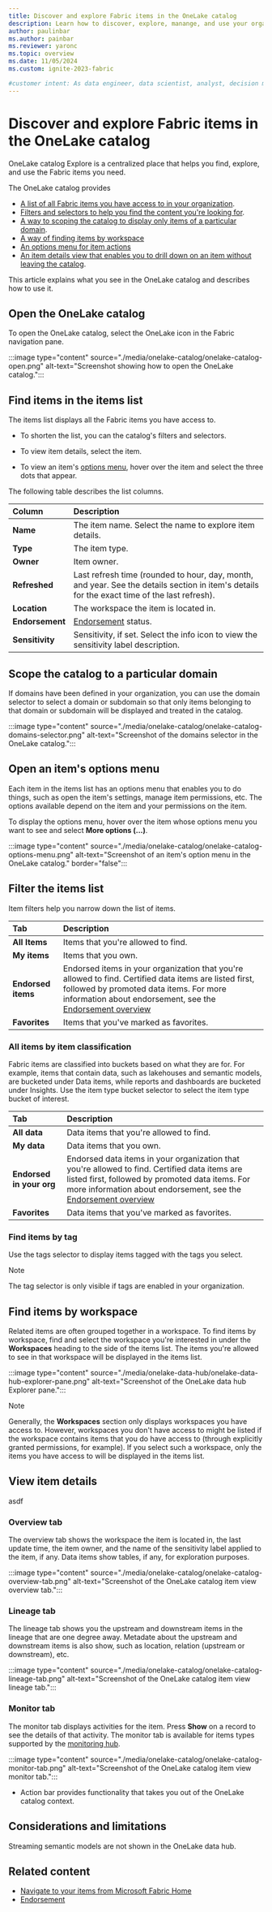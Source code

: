 ```yaml
---
title: Discover and explore Fabric items in the OneLake catalog
description: Learn how to discover, explore, manange, and use your organization's Fabric items in the OneLake catalog.
author: paulinbar
ms.author: painbar
ms.reviewer: yaronc
ms.topic: overview
ms.date: 11/05/2024
ms.custom: ignite-2023-fabric

#customer intent: As data engineer, data scientist, analyst, decision maker, or business user, I want to learn about the capabilities of the OneLake catelog and how it can help me find, manage, and use the content I need. 
---
```


# Discover and explore Fabric items in the OneLake catalog

OneLake catalog Explore is a centralized place that helps you find, explore, and use the Fabric items you need.

The OneLake catalog provides

* [A list of all Fabric items you have access to in your organization](#find-items-in-the-items-list).
* [Filters and selectors to help you find the content you're looking for](#filter-the-items-list).
* [A way to scoping the catalog to display only items of a particular domain](#scope-the-catalog-to-a-particular-domain).
* [A way of finding items by workspace](#find-items-by-workspace)
* [An options menu for item actions](#open-an-items-options-menu)
* [An item details view that enables you to drill down on an item without leaving the catalog](#view-item-details).

This article explains what you see in the OneLake catalog and describes how to use it.

## Open the OneLake catalog

To open the OneLake catalog, select the OneLake icon in the Fabric navigation pane.

:::image type="content" source="./media/onelake-catalog/onelake-catalog-open.png" alt-text="Screenshot showing how to open the OneLake catalog.":::

## Find items in the items list

The items list displays all the Fabric items you have access to.

* To shorten the list, you can the catalog's filters and selectors.

* To view item details, select the item.

* To view an item's [options menu](#open-an-items-options-menu), hover over the item and select the three dots that appear.

The following table describes the list columns.

|Column  |Description  |
|:-----------------|:--------|
| **Name**         | The item name. Select the name to explore item details. |
| **Type**         | The item type. |
| **Owner**        | Item owner. |
| **Refreshed**    | Last refresh time (rounded to hour, day, month, and year. See the details section in item's details for the exact time of the last refresh). |
| **Location**    | The workspace the item is located in. |
| **Endorsement**  | [Endorsement](../governance/endorsement-overview.md) status. |
| **Sensitivity**  | Sensitivity, if set. Select the info icon to view the sensitivity label description. |

## Scope the catalog to a particular domain

If domains have been defined in your organization, you can use the domain selector to select a domain or subdomain so that only items belonging to that domain or subdomain will be displayed and treated in the catalog.

:::image type="content" source="./media/onelake-catalog/onelake-catalog-domains-selector.png" alt-text="Screenshot of the domains selector in the OneLake catalog.":::

## Open an item's options menu

Each item in the items list has an options menu that enables you to do things, such as open the item's settings, manage item permissions, etc. The options available depend on the item and your permissions on the item.

To display the options menu, hover over the item whose options menu you want to see and select **More options (...)**.

:::image type="content" source="./media/onelake-catalog/onelake-catalog-options-menu.png" alt-text="Screenshot of an item's option menu in the OneLake catalog." border="false":::

## Filter the items list

Item filters help you narrow down the list of items.

|Tab  |Description  |
|:-------------------------|:----------------------------------------------------|
| **All Items**                  | Items that you're allowed to find.  |
| **My items**              | Items that you own.      |
| **Endorsed items** | Endorsed items in your organization that you're allowed to find. Certified data items are listed first, followed by promoted data items. For more information about endorsement, see the [Endorsement overview](../governance/endorsement-overview.md) |
| **Favorites** | Items that you've marked as favorites. |

### All items by item classification

Fabric items are classified into buckets based on what they are for. For example, items that contain data, such as lakehouses and semantic models, are bucketed under Data items, while reports and dashboards are bucketed under Insights. Use the item type bucket selector to select the item type bucket of interest.

|Tab  |Description  |
|:-------------------------|:----------------------------------------------------|
| **All data**                  | Data items that you're allowed to find.  |
| **My data**              | Data items that you own.      |
| **Endorsed in your org** | Endorsed data items in your organization that you're allowed to find. Certified data items are listed first, followed by promoted data items. For more information about endorsement, see the [Endorsement overview](../governance/endorsement-overview.md) |
| **Favorites** | Data items that you've marked as favorites. |

### Find items by tag

Use the tags selector to display items tagged with the tags you select.

> [!NOTE]
> The tag selector is only visible if tags are enabled in your organization.

## Find items by workspace

Related items are often grouped together in a workspace. To find items by workspace, find and select the workspace you're interested in under the **Workspaces** heading to the side of the items list. The items you're allowed to see in that workspace will be displayed in the items list.

:::image type="content" source="./media/onelake-data-hub/onelake-data-hub-explorer-pane.png" alt-text="Screenshot of the OneLake data hub Explorer pane.":::

> [!NOTE]
>Generally, the **Workspaces** section only displays workspaces you have access to. However, workspaces you don't have access to might be listed if the workspace contains items that you do have access to (through explicitly granted permissions, for example). If you select such a workspace, only the items you have access to will be displayed in the items list.

## View item details

asdf

### Overview tab

The overview tab shows the workspace the item is located in, the last update time, the item owner, and the name of the sensitivity label applied to the item, if any. Data items show tables, if any, for exploration purposes.

:::image type="content" source="./media/onelake-catalog/onelake-catalog-overview-tab.png" alt-text="Screenshot of the OneLake catalog item view overview tab.":::

### Lineage tab

The lineage tab shows you the upstream and downstream items in the lineage that are one degree away. Metadate about the upstream and downstream items is also show, such as location, relation (upstream or downstream), etc.

:::image type="content" source="./media/onelake-catalog/onelake-catalog-lineage-tab.png" alt-text="Screenshot of the OneLake catalog item view lineage tab.":::

### Monitor tab

The monitor tab displays activities for the item. Press **Show** on a record to see the details of that activity. The monitor tab is available for items types supported by the [monitoring hub](../admin/monitoring-hub.md).

:::image type="content" source="./media/onelake-catalog/onelake-catalog-monitor-tab.png" alt-text="Screenshot of the OneLake catalog item view monitor tab.":::


* Action bar provides functionality that takes you out of the OneLake catalog context.

## Considerations and limitations

Streaming semantic models are not shown in the OneLake data hub.

## Related content

* [Navigate to your items from Microsoft Fabric Home](./fabric-home.md)
* [Endorsement](../governance/endorsement-overview.md)